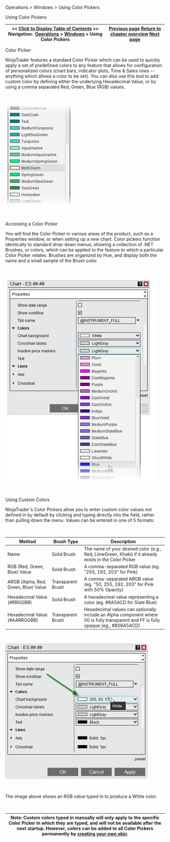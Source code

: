 ﻿


Operations \> Windows \> Using Color Pickers






















Using Color Pickers







| \<\< [Click to Display Table of Contents](using_color_pickers.md) \>\> **Navigation:**     [Operations](operations.md) \> [Windows](window_tabs.md) \> Using Color Pickers | [Previous page](printing_content.md) [Return to chapter overview](window_tabs.md) [Next page](ninjascript.md) |
| --- | --- |











Color Picker


NinjaTrader features a standard Color Picker which can be used to quickly apply a set of predefined colors to any feature that allows for configuration of personalized colors (chart bars, indicator plots, Time \& Sales rows \-\- anything which allows a color to be set). You can also use this tool to add custom color by defining either the underlying Hexadecimal Value, or by using a comma separated Red, Green, Blue (RGB) values.


 


![ColorPicker1](colorpicker1.png)


 


Accessing a Color Picker


You will find the Color Picker in various areas of the product, such as a Properties window, or when setting up a new chart. Color pickers function identically to standard drop\-down menus, showing a collection of .NET Brushes, or colors, which can be applied to the feature to which a particular Color Picker relates. Brushes are organized by Hue, and display both the name and a small sample of the Brush color.


 


![ColorPicker2](colorpicker2.png)


 


Using Custom Colors


NinjaTrader's Color Pickers allow you to enter custom color values not defined in by default by clicking and typing directly into the field, rather than pulling down the menu. Values can be entered in one of 5 formats:


 




| Method | Brush Type | Description |
| --- | --- | --- |
| Name | Solid Brush | The name of your desired color (e.g., Red, LimeGreen, Khaki) if it already exists in the Color Picker |
| RGB (Red, Green, Blue) Value | Solid Brush | A comma\-separated RGB value (eg. "255, 192, 203" for Pink) |
| ARGB (Alpha, Red, Green, Blue) Value | Transparent Brush | A comma\-separated ARGB value (eg. "50, 255, 192, 203" for Pink with 50% Opacity) |
| Hexadecimal Value (\#RRGGBB) | Solid Brush | A hexadecimal value representing a color (eg. \#6A5ACD for Slate Blue) |
| Hexadecimal Value (\#AARRGGBB) | Transparent Brush | Hexadecimal values can optionally include an Alpha component where 00 is fully transparent and FF is fully opaque (eg., \#806A5ACD)     | Alpha component | Opacity | | --- | --- | | FF | 100% | | E6 | 90% | | CC | 80% | | B3 | 70% | | 99 | 60% | | 80 | 50% | | 66 | 40% | | 4D | 30% | | 33 | 20% | | 1A | 10% | | 00 | 0% | |



 


![ColorPicker3](colorpicker3.png)


 


The image above shows an RGB value typed in to produce a White color.


 




| Note: Custom colors typed in manually will only apply to the specific Color Picker in which they are typed, and will not be available after the next startup. However, colors can be added to all Color Pickers permanently by [creating your own skin](creating_your_own_skin.md). |
| --- |









